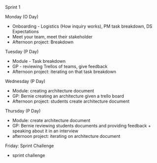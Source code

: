 Sprint 1

Monday (O Day)

- Onboarding - Logistics (How inquiry works), PM task breakdown, DS Expectations
- Meet your team, meet their stakeholder
- Afternoon project: Breakdown

Tuesday (P Day)

- Module - Task breakdown
- GP - reviewing Trellos of teams, give feedback
- Afternoon project:  iterating on that task breakdown

Wednesday (P Day)

- Module: creating architecture document
- GP: Bernie creating an architecture given a trello board
- Afternoon project: students create architecture document

Thursday (P Day) 

- Module: create architecture document
- GP: Bernie reviewing students documents and providing feedback + speaking about it in an interview
- afternoon project: iterating on architecture document

Friday: Sprint Challenge

- sprint challenge
